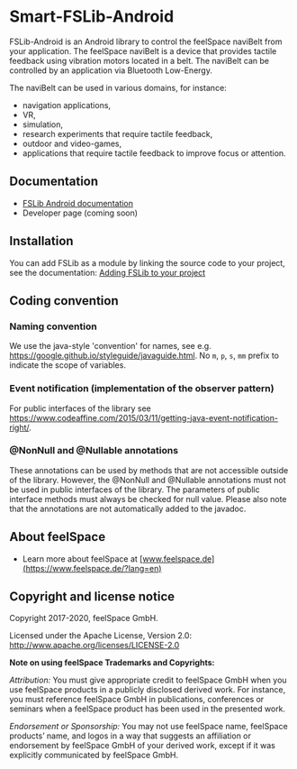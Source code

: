 # Smart-FSLib-Android
FSLib-Android is an Android library to control the feelSpace naviBelt from your application. The feelSpace naviBelt is a device that provides tactile feedback using vibration motors located in a belt. The naviBelt can be controlled by an application via Bluetooth Low-Energy.

The naviBelt can be used in various domains, for instance:
* navigation applications, 
* VR, 
* simulation, 
* research experiments that require tactile feedback,
* outdoor and video-games,
* applications that require tactile feedback to improve focus or attention.

## Documentation

* [FSLib Android documentation](docs/README.md)
* Developer page (coming soon)

## Installation

You can add FSLib as a module by linking the source code to your project, see the documentation: [Adding FSLib to your project](docs/README.md#integration-of-the-fslib-module-in-an-android-project)

## Coding convention

### Naming convention

We use the java-style 'convention' for names, see e.g. https://google.github.io/styleguide/javaguide.html. No `m`, `p`, `s`, `mm` prefix to indicate the scope of variables.

### Event notification (implementation of the observer pattern)

For public interfaces of the library see https://www.codeaffine.com/2015/03/11/getting-java-event-notification-right/.

### @NonNull and @Nullable annotations

These annotations can be used by methods that are not accessible outside of the library. However, the @NonNull and @Nullable annotations must not be used in public interfaces of the library. The parameters of public interface methods must always be checked for null value. Please also note that the annotations are not automatically added to the javadoc.


## About feelSpace

* Learn more about feelSpace at [www.feelspace.de](https://www.feelspace.de/?lang=en)

## Copyright and license notice

Copyright 2017-2020, feelSpace GmbH.

Licensed under the Apache License, Version 2.0: http://www.apache.org/licenses/LICENSE-2.0

**Note on using feelSpace Trademarks and Copyrights:**

*Attribution:* You must give appropriate credit to feelSpace GmbH when you use feelSpace products in a publicly disclosed derived work. For instance, you must reference feelSpace GmbH in publications, conferences or seminars when a feelSpace product has been used in the presented work.

*Endorsement or Sponsorship:* You may not use feelSpace name, feelSpace products’ name, and logos in a way that suggests an affiliation or endorsement by feelSpace GmbH of your derived work, except if it was explicitly communicated by feelSpace GmbH.

